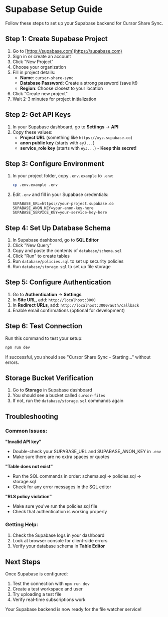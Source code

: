 # Supabase Setup Guide

Follow these steps to set up your Supabase backend for Cursor Share Sync.

## Step 1: Create Supabase Project

1. Go to [https://supabase.com](https://supabase.com)
2. Sign in or create an account
3. Click "New Project"
4. Choose your organization
5. Fill in project details:
   - **Name**: `cursor-share-sync`
   - **Database Password**: Create a strong password (save it!)
   - **Region**: Choose closest to your location
6. Click "Create new project"
7. Wait 2-3 minutes for project initialization

## Step 2: Get API Keys

1. In your Supabase dashboard, go to **Settings** → **API**
2. Copy these values:
   - **Project URL** (something like `https://xyz.supabase.co`)
   - **anon public key** (starts with `eyJ...`)
   - **service_role key** (starts with `eyJ...`) - **Keep this secret!**

## Step 3: Configure Environment

1. In your project folder, copy `.env.example` to `.env`:
   ```bash
   cp .env.example .env
   ```

2. Edit `.env` and fill in your Supabase credentials:
   ```env
   SUPABASE_URL=https://your-project.supabase.co
   SUPABASE_ANON_KEY=your-anon-key-here
   SUPABASE_SERVICE_KEY=your-service-key-here
   ```

## Step 4: Set Up Database Schema

1. In Supabase dashboard, go to **SQL Editor**
2. Click "New Query"
3. Copy and paste the contents of `database/schema.sql`
4. Click "Run" to create tables
5. Run `database/policies.sql` to set up security policies
6. Run `database/storage.sql` to set up file storage

## Step 5: Configure Authentication

1. Go to **Authentication** → **Settings**
2. In **Site URL**, add: `http://localhost:3000`
3. In **Redirect URLs**, add: `http://localhost:3000/auth/callback`
4. Enable email confirmations (optional for development)

## Step 6: Test Connection

Run this command to test your setup:
```bash
npm run dev
```

If successful, you should see "Cursor Share Sync - Starting..." without errors.

## Storage Bucket Verification

1. Go to **Storage** in Supabase dashboard
2. You should see a bucket called `cursor-files`
3. If not, run the `database/storage.sql` commands again

## Troubleshooting

### Common Issues:

**"Invalid API key"**
- Double-check your SUPABASE_URL and SUPABASE_ANON_KEY in `.env`
- Make sure there are no extra spaces or quotes

**"Table does not exist"**
- Run the SQL commands in order: schema.sql → policies.sql → storage.sql
- Check for any error messages in the SQL editor

**"RLS policy violation"**
- Make sure you've run the policies.sql file
- Check that authentication is working properly

### Getting Help:

1. Check the Supabase logs in your dashboard
2. Look at browser console for client-side errors
3. Verify your database schema in **Table Editor**

## Next Steps

Once Supabase is configured:
1. Test the connection with `npm run dev`
2. Create a test workspace and user
3. Try uploading a test file
4. Verify real-time subscriptions work

Your Supabase backend is now ready for the file watcher service!